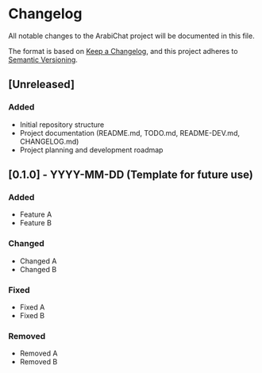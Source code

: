 # Changelog

All notable changes to the ArabiChat project will be documented in this file.

The format is based on [Keep a Changelog](https://keepachangelog.com/en/1.0.0/),
and this project adheres to [Semantic Versioning](https://semver.org/spec/v2.0.0.html).

## [Unreleased]

### Added
- Initial repository structure
- Project documentation (README.md, TODO.md, README-DEV.md, CHANGELOG.md)
- Project planning and development roadmap

## [0.1.0] - YYYY-MM-DD (Template for future use)

### Added
- Feature A
- Feature B

### Changed
- Changed A
- Changed B

### Fixed
- Fixed A
- Fixed B

### Removed
- Removed A
- Removed B
